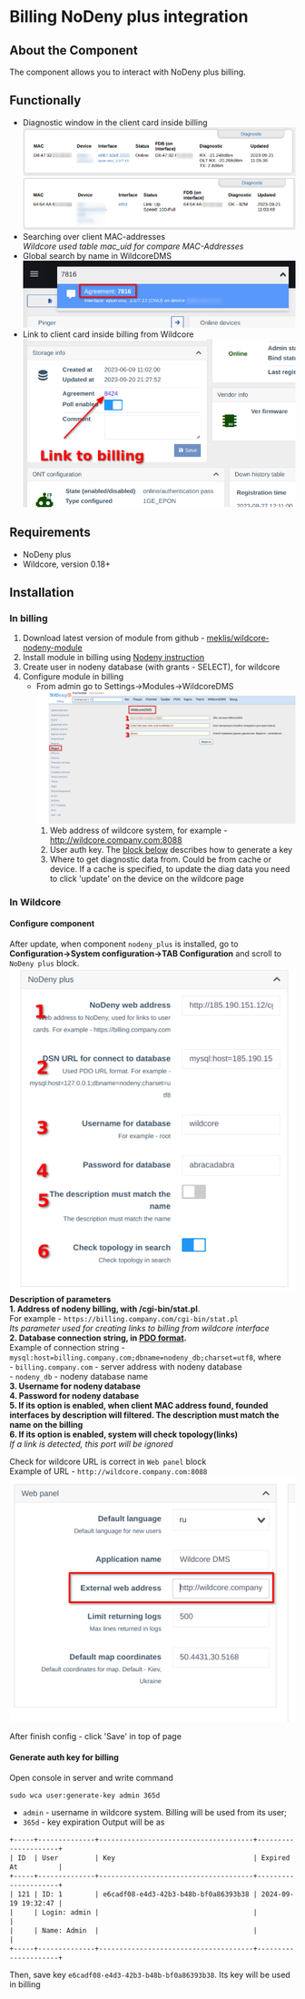# Billing NoDeny plus integration
## About the Component
The component allows you to interact with NoDeny plus billing.    


## Functionally
* Diagnostic window in the client card inside billing
  ![olts](./../assets/nodeny_plus_zte_diag.png)
  ![olts](./../assets/nodeny_plus_huawei_diag.png)
* Searching over client MAC-addresses    
  *Wildcore used table mac_uid for compare MAC-Addresses*
* Global search by name in WildcoreDMS   
  ![olts](./../assets/nodeny_plus_global_search.png)
* Link to client card inside billing from Wildcore
  ![olts](./../assets/nodeny_plus_link_to_billing.png) 

## Requirements
* NoDeny plus
* Wildcore, version 0.18+

## Installation

### In billing
1. Download latest version of module from github - [meklis/wildcore-nodeny-module](https://github.com/meklis/wildcore-nodeny-module/releases)
2. Install module in billing using [Nodeny instruction](https://wiki.nodeny.com.ua/index.php?title=%D0%A3%D1%81%D1%82%D0%B0%D0%BD%D0%BE%D0%B2%D0%BA%D0%B0_%D0%BC%D0%BE%D0%B4%D1%83%D0%BB%D0%B5%D0%B9)
3. Create user in nodeny database (with grants - SELECT), for wildcore
4. Configure module in billing
    *  From admin go to Settings->Modules->WildcoreDMS
       ![olts](./../assets/nodeny_plus_billing_config.png)
       1. Web address of wildcore system, for example - http://wildcore.company.com:8088    
       2. User auth key. The [block below](#generate-auth-key-for-billing-) describes how to generate a key
       3. Where to get diagnostic data from. Could be from cache or device. If a cache is specified, to update the diag data you need to click 'update' on the device on the wildcore page


### In Wildcore
#### Configure component  
After update, when component `nodeny_plus` is installed, go to     
**Configuration->System configuration->TAB Configuration** and scroll to `NoDeny plus` block.    
![](./../assets/nodeny_plus_wildcore_config.png)     
**Description of parameters**    
**1. Address of nodeny billing, with /cgi-bin/stat.pl**.     
   For example - `https://billing.company.com/cgi-bin/stat.pl`     
   _Its parameter used for creating links to billing from wildcore interface_  
**2. Database connection string, in [PDO format](https://www.php.net/manual/en/pdo.connections.php).**       
   Example of connection string - `mysql:host=billing.company.com;dbname=nodeny_db;charset=utf8`, where        
      - `billing.company.com` - server address with nodeny database     
      - `nodeny_db` - nodeny database name     
**3. Username for nodeny database**     
**4. Password for nodeny database**     
**5. If its option is enabled, when client MAC address found, founded interfaces by description will filtered. The description must match the name on the billing**    
**6. If its option is enabled, system will check topology(links)**     
     _If a link is detected, this port will be ignored_     
     
Check for wildcore URL is correct in `Web panel` block      
Example of URL - `http://wildcore.company.com:8088`  
![](./../assets/nodeny_plus_config_wildcore_address.png)   

After finish config - click 'Save' in top of page     
#### Generate auth key for billing    
Open console in server and write command
```
sudo wca user:generate-key admin 365d
```
* `admin` - username in wildcore system. Billing will be used from its user; 
* `365d` - key expiration
Output will be as 
```
+-----+--------------+--------------------------------------+---------------------+
| ID  | User         | Key                                  | Expired At          |
+-----+--------------+--------------------------------------+---------------------+
| 121 | ID: 1        | e6cadf08-e4d3-42b3-b48b-bf0a86393b38 | 2024-09-19 19:32:47 |
|     | Login: admin |                                      |                     |
|     | Name: Admin  |                                      |                     |
+-----+--------------+--------------------------------------+---------------------+
```
Then, save key `e6cadf08-e4d3-42b3-b48b-bf0a86393b38`. Its key will be used in billing

